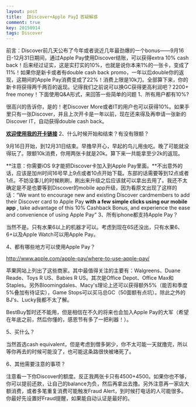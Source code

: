 ```yaml
---
layout: post
title: 【Discover+Apple Pay】答疑解惑
comment: true
key: 20150914
tags: Discover
---
```


前言：Discover前几天公布了今年或者说近几年最劲爆的一个bonus——9月16日-12月31日期间，通过Apple Pay使用Discover结账，可以获得extra 10% cash back！后来经过证实，这是实打实的10%，也就是说你本来1%的一张卡，变成了11%！如果你是新卡或者有double cash back promo，一年以后double你的返现，这期间的Apple Pay消费变成了22%！消费上限是10k刀。全部算下来，你的新卡将获得两千两百的返现。记得我们之前说可以换GC获得更高利润吧？2200+ free money！下面使用Q&A形式，来回答一些简单的问题
1、所有用户都有10%?

很高兴的告诉你，是的！老Discover More或者IT的用户也可以获得10%。如果手里只有一张Discover，并且上次开卡是一年以前，现在还来得及再申请一张新的Discover IT，自动获得double cash back。

**[欢迎使用我的开卡链接](http://bit.ly/1K7TO0I)**
2、什么时候开始和结束？有没有限额？

9月16日开始，到12月31日结束。早撸早开心，早起的鸟儿用虫吃。晚了可能就没得玩了。限额10k消费，你用两张卡就是20k。算下来一共能拿至少2k的返现。

**注意：你需要iOS 9才能把Discover卡加入到Apple Pay里面。**不出意外的话，应该是加州时间16号早上9点或者10点开始下载。东部的话需要等到12点或者1点。不妨没事儿的时候刷刷，刷出来升级之后应该就可以拿出去用了。我还不太确定是不是也要等到Discover的mobile app升级，因为看原文出现了这样的话：“We want to encourage new and existing Discover cardmembers to add their Discover card to Apple Pay 
**with a few simple clicks using our mobile app**
, take advantage of this 10% Cashback Bonus, and experience the ease and convenience of using Apple Pay”
3、所有iphone都支持Apple Pay？

当然不是。只有水果6以上的机器才可以。考虑到现在6S还没出，只有水果6、6+以及Apple Watch可以用Apple Pay。

4、都有哪些地方可以使用Apple Pay？

http://www.apple.com/apple-pay/where-to-use-apple-pay/

苹果网站上列出了这些商家。其中最值得关注的主要有：Walgreens、Duane Reade、Toys R US、Babies R US。其次是Office Depot、Office Max和Staples。另外Bloomingdales、Macy's理论上还可以获得额外5%（能否和季度5%叠加有待证实），Game Stops可以买马总GC（50面额有点坑）。除此之外的BJ's、Lucky我都不太了解。

BestBuy暂时还不能用，但是相信在不久的将来也会加入Apple Pay的大军（希望在年底之前，然后你懂的，感恩节有多了一把利器！）。

5、买什么？

当然首选cash equivalent，但是考虑到僧多粥少，你不太可能一天就撸完，所以等你再去的时候可能没了，也可能这条路很快被堵死了。

6、其他需要注意的事项？

注意看一下你Discover的额度。反正我两张卡只有4500+4500。如果你也不够，你可以提前还款，让自己的balance为负，然后再拿出去撸。另外注意再一家店大额消费，或者多笔重复消费可能触发Fraud Alert，到时候打电话的人可能很多。你最好先设置好Fraud提醒，如果能自动认证是最好的。
